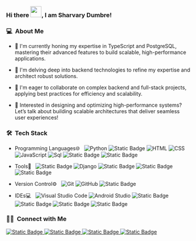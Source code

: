 ### Hi there <img src="https://raw.githubusercontent.com/MartinHeinz/MartinHeinz/master/wave.gif" width="30px">, I am Sharvary Dumbre!

<h3> 💻 &nbsp;About Me </h3>

- 🔭 I'm currently honing my expertise in TypeScript and PostgreSQL, mastering their advanced features to build scalable, high-performance applications.

- 🌱 I'm delving deep into backend technologies to refine my expertise and architect robust solutions.

- 👯 I'm eager to collaborate on complex backend and full-stack projects, applying best practices for efficiency and scalability.

- 💬 Interested in designing and optimizing high-performance systems? Let’s talk about building scalable architectures that deliver seamless user experiences!

<h3> 🛠 &nbsp;Tech Stack</h3>

- Programming Languages🌐 &nbsp;
  ![Python](https://img.shields.io/badge/-python-333333?style=flat&logo=python)
  ![Static Badge](https://img.shields.io/badge/JAVA-yellow?style=plastic)
  ![HTML](https://img.shields.io/badge/-HTML-333333?style=?style=for-the-badge&logo=HTML5)
  ![CSS](https://img.shields.io/badge/-CSS-333333?style=flat&logo=CSS3&logoColor=1572B6)
  ![JavaScript](https://img.shields.io/badge/-JavaScript-333333?style=flat&logo=javascript)
  ![Sql](https://img.shields.io/badge/-mysql-333333?style=flat&logo=mysql)
  ![Static Badge](https://img.shields.io/badge/Nodejs-black?style=plastic&logo=nodedotjs)
  ![Static Badge](https://img.shields.io/badge/Typescript-black?style=plastic&logo=typescript)
  
  
- Tools🔧 &nbsp;
  ![Static Badge](https://img.shields.io/badge/Tensorflow-black?style=plastic&logo=tensorflow&logoColor=blue)
  ![Django](https://img.shields.io/badge/-django-333333?style=flat&logo=django)
  ![Static Badge](https://img.shields.io/badge/Tableau-black?style=plastic&logo=tableau)
  ![Static Badge](https://img.shields.io/badge/Power%20BI-black?style=plastic&logo=powerbi)
  ![Static Badge](https://img.shields.io/badge/postman-black?style=plastic&logo=postman)

  
- Version Control⚙️ &nbsp;
  ![Git](https://img.shields.io/badge/-Git-333333?style=flat&logo=git)
  ![GitHub](https://img.shields.io/badge/-GitHub-333333?style=flat&logo=github)
  ![Static Badge](https://img.shields.io/badge/Gitlab-black?style=plastic&logo=gitlab)
 
- IDEs💻 &nbsp;
  ![Visual Studio Code](https://img.shields.io/badge/-Visual%20Studio%20Code-333333?style=flat&logo=visual-studio-code&logoColor=007ACC)
  ![Android Studio](https://img.shields.io/badge/-Android%20Studio-333333?style=flat&logo=android-studio&logoColor=007ACC)
  ![Static Badge](https://img.shields.io/badge/Pycharm-green?style=plastic&logo=pycharm&logoColor=black)
  ![Static Badge](https://img.shields.io/badge/Intellij%20IDEA-black?style=plastic&logo=intellijidea)
  ![Static Badge](https://img.shields.io/badge/jupyter-black?style=plastic&logo=jupyter)
  ![Static Badge](https://img.shields.io/badge/Anaconda-black?style=plastic&logo=anaconda)

  

<h3> 🤝🏻 &nbsp;Connect with Me </h3>

<p>
<a href="https://www.linkedin.com/in/dumbresharvary/"><img alt="Static Badge" src="https://img.shields.io/badge/Sharvary%20Dumbre-blue?style=plastic&logo=linkedin">

</a>
<a href="mailto:dumbresharvary@gmail.com"><img alt="Static Badge" src="https://img.shields.io/badge/dumbresharvary%40gmail.com-white?style=plastic&logo=gmail&logoColor=red">
</a>
<a href="https://public.tableau.com/app/profile/sharvary.dumbre/vizzes"><img alt="Static Badge" src="https://img.shields.io/badge/Tableau-black?style=plastic&logo=tableau">
</a>
<a href="https://leetcode.com/u/sharvaryd317/"><img alt="Static Badge" src="https://leetcode.com/u/sharvaryd317/">
</a>
